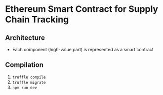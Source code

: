 # Ethereum Smart Contract for Supply Chain Tracking

## Architecture
- Each component (high-value part) is represented as a smart contract

## Compilation
1. ```truffle compile```
2. ```truffle migrate```
3. ```npm run dev```
